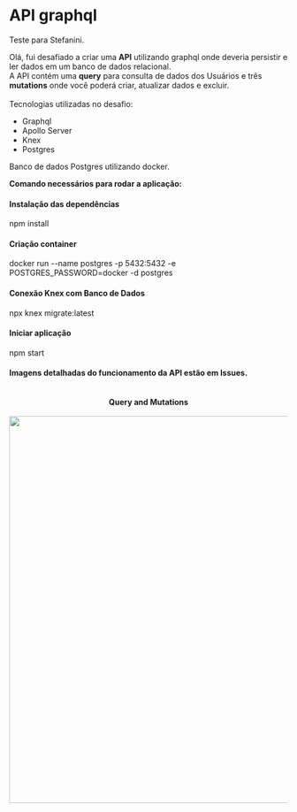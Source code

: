# API graphql
Teste para Stefanini.

Olá, fui desafiado a criar uma <b>API</b> utilizando graphql onde deveria persistir e ler dados em um banco de dados relacional.<br>
A API contém uma <b>query</b> para consulta de dados dos Usuários e três <b>mutations</b> onde você poderá criar, atualizar dados e excluir. <br>
<br>
Tecnologias utilizadas no desafio:
- Graphql
- Apollo Server
- Knex
- Postgres

Banco de dados Postgres utilizando docker.

<b>Comando necessários para rodar a aplicação:</b>
<h4> Instalação das dependências </h4>
 npm install
 
<br>
<h4> Criação container </h4>
docker run --name postgres -p 5432:5432 -e POSTGRES_PASSWORD=docker -d postgres

<h4> Conexão Knex com Banco de Dados </h4>
npx knex migrate:latest

<h4> Iniciar aplicação </h4>
npm start
      

<h4>Imagens detalhadas do funcionamento da API estão em <b>Issues</b>.</h4>

<br>


<div align="center">
  <div title><b>Query and Mutations</b></div>
  <br>
  <img src="https://user-images.githubusercontent.com/51123651/170269369-3d3e39ec-fe6a-4489-954c-8213be5b6c28.png" width="700px">
  </div>
